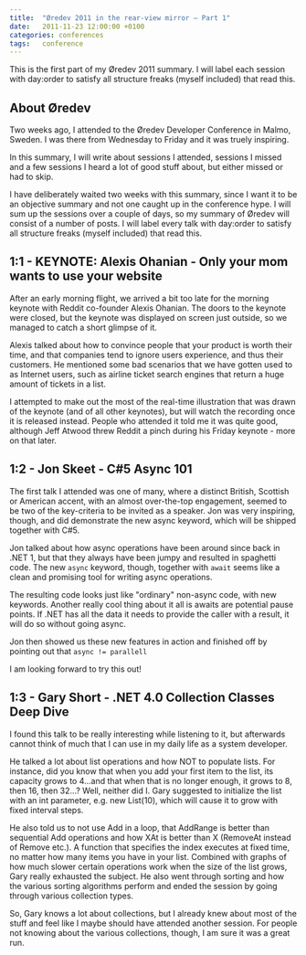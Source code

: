 ```yaml
---
title:  "Øredev 2011 in the rear-view mirror – Part 1"
date:   2011-11-23 12:00:00 +0100
categories: conferences
tags: 	conference
---
```



This is the first part of my Øredev 2011 summary. I will label each session with
day:order to satisfy all structure freaks (myself included) that read this.



## About Øredev

Two weeks ago, I attended to the Øredev Developer Conference in Malmo, Sweden. I
was there from Wednesday to Friday and it was truely inspiring.

In this summary, I will write about sessions I attended, sessions I missed and a
few sessions I heard a lot of good stuff about, but either missed or had to skip.

I have deliberately waited two weeks with this summary, since I want it to be an
objective summary and not one caught up in the conference hype. I will sum up the
sessions over a couple of days, so my summary of Øredev will consist of a number
of posts. I will label every talk with day:order to satisfy all structure freaks
(myself included) that read this.


## 1:1 - KEYNOTE: Alexis Ohanian - Only your mom wants to use your website

After an early morning flight, we arrived a bit too late for the morning keynote
with Reddit co-founder Alexis Ohanian. The doors to the keynote were closed, but
the keynote was displayed on screen just outside, so we managed to catch a short
glimpse of it.

Alexis talked about how to convince people that your product is worth their time,
and that companies tend to ignore users experience, and thus their customers. He
mentioned some bad scenarios that we have gotten used to as Internet users, such
as airline ticket search engines that return a huge amount of tickets in a list.

I attempted to make out the most of the real-time illustration that was drawn of
the keynote (and of all other keynotes), but will watch the recording once it is
released instead. People who attended it told me it was quite good, although Jeff
Atwood threw Reddit a pinch during his Friday keynote - more on that later.


## 1:2 - Jon Skeet - C#5 Async 101

The first talk I attended was one of many, where a distinct British, Scottish or
American accent, with an almost over-the-top engagement, seemed to be two of the
key-criteria to be invited as a speaker. Jon was very inspiring, though, and did
demonstrate the new async keyword, which will be shipped together with C#5.

Jon talked about how async operations have been around since back in .NET 1, but
that they always have been jumpy and resulted in spaghetti code. The new `async`
keyword, though, together with `await` seems like a clean and promising tool for
writing async operations.

The resulting code looks just like "ordinary" non-async code, with new keywords.
Another really cool thing about it all is awaits are potential pause points. If
.NET has all the data it needs to provide the caller with a result, it will do so
without going async.

Jon then showed us these new features in action and finished off by pointing out
that `async != parallell`

I am looking forward to try this out!



## 1:3 - Gary Short - .NET 4.0 Collection Classes Deep Dive

I found this talk to be really interesting while listening to it, but afterwards
cannot think of much that I can use  in my daily life as a system developer.

He talked a lot about list operations and how NOT to populate lists. For instance,
did you know that when you add your first item to the list, its capacity grows to 
4...and that when that is no longer enough, it grows to 8, then 16, then 32...?
Well, neither did I. Gary suggested to initialize the list with an int parameter,
e.g. new List<string>(10), which will cause it to grow with fixed interval steps.

He also told us to not use Add in a loop, that AddRange is better than sequential
Add operations and how XAt is better than X (RemoveAt instead of Remove etc.). A
function that specifies the index executes at fixed time, no matter how many items
you have in your list. Combined with graphs of how much slower certain operations
work when the size of the list grows, Gary really exhausted the subject. He also
went through sorting and how the various sorting algorithms perform and ended the
session by going through various collection types.

So, Gary knows a lot about collections, but I already knew about most of the stuff
and feel like I maybe should have attended another session. For people not knowing
about the various collections, though, I am sure it was a great run.



